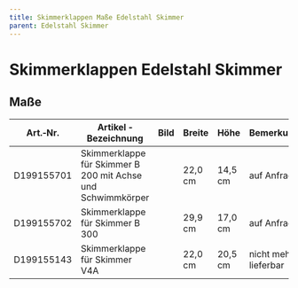 ```yaml
---
title: Skimmerklappen Maße Edelstahl Skimmer
parent: Edelstahl Skimmer
---
```


# Skimmerklappen Edelstahl Skimmer

## Maße

|Art.‐Nr.|Artikel ‐ Bezeichnung|Bild|Breite|Höhe|Bemerkung|
|---|---|---|---|---|---|
|D199155701|Skimmerklappe für Skimmer B 200 mit Achse und Schwimmkörper| |22,0 cm|14,5 cm|auf Anfrage|
|D199155702|Skimmerklappe für Skimmer B 300| |29,9 cm|17,0 cm|auf Anfrage|
|D199155143|Skimmerklappe für Skimmer V4A| |22,0 cm|20,5 cm|nicht mehr lieferbar|
